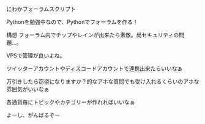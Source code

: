 にわかフォーラムスクリプト

Pythonを勉強中なので、Pythonでフォーラムを作る！


構想
フォーラム内でチップやレインが出来たら素敵。尚セキュリティの問題…。

VPSで管理が良いよね。

ツイッターアカウントやディスコードアカウントで連携出来たらいいなぁ

万引きしたら窃盗になりますか？的なアホな質問でも受け入れるくらいのアホな雰囲気がいいなぁ

各通貨毎にトピックやカテゴリーが作れればいいなぁ

よーし、がんばるぞー
